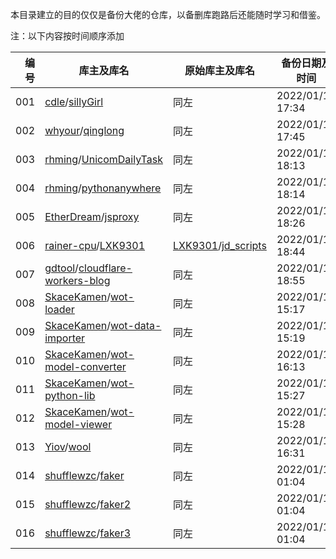 本目录建立的目的仅仅是备份大佬的仓库，以备删库跑路后还能随时学习和借鉴。

注：以下内容按时间顺序添加

|编号|库主及库名|原始库主及库名|备份日期及时间|
|---:|---|---|---|
|001|[cdle](https://github.com/cdle)/[sillyGirl](https://github.com/cdle/sillyGirl)|同左|2022/01/13 17:34|
|002|[whyour](https://github.com/whyour)/[qinglong](https://github.com/whyour/qinglong)|同左|2022/01/13 17:45|
|003|[rhming](https://github.com/rhming)/[UnicomDailyTask](https://github.com/rhming/UnicomDailyTask)|同左|2022/01/13 18:13|
|004|[rhming](https://github.com/rhming)/[pythonanywhere](https://github.com/rhming/pythonanywhere)|同左|2022/01/13 18:14|
|005|[EtherDream](https://github.com/EtherDream)/[jsproxy](https://github.com/EtherDream/jsproxy)|同左|2022/01/13 18:26|
|006|[rainer-cpu](https://github.com/rainer-cpu)/[LXK9301](https://github.com/rainer-cpu/LXK9301)|[LXK9301](https://github.com/LXK9301)/[jd_scripts](https://github.com/LXK9301/jd_scripts)|2022/01/13 18:44|
|007|[gdtool](https://github.com/gdtool)/[cloudflare-workers-blog](https://github.com/gdtool/cloudflare-workers-blog)|同左|2022/01/13 18:55|
|008|[SkaceKamen](https://github.com/SkaceKamen)/[wot-loader](https://github.com/SkaceKamen/wot-loader)|同左|2022/01/14 15:17|
|009|[SkaceKamen](https://github.com/SkaceKamen)/[wot-data-importer](https://github.com/SkaceKamen/wot-data-importer)|同左|2022/01/14 15:19|
|010|[SkaceKamen](https://github.com/SkaceKamen)/[wot-model-converter](https://github.com/SkaceKamen/wot-model-converter)|同左|2022/01/14 16:13|
|011|[SkaceKamen](https://github.com/SkaceKamen)/[wot-python-lib](https://github.com/SkaceKamen/wot-python-lib)|同左|2022/01/14 15:27|
|012|[SkaceKamen](https://github.com/SkaceKamen)/[wot-model-viewer](https://github.com/SkaceKamen/wot-model-viewer)|同左|2022/01/14 15:28|
|013|[Yiov](https://github.com/Yiov)/[wool](https://github.com/Yiov/wool)|同左|2022/01/14 16:31|
|014|[shufflewzc](https://github.com/shufflewzc)/[faker](https://github.com/shufflewzc/faker)|同左|2022/01/15 01:04|
|015|[shufflewzc](https://github.com/shufflewzc)/[faker2](https://github.com/shufflewzc/faker2)|同左|2022/01/15 01:04|
|016|[shufflewzc](https://github.com/shufflewzc)/[faker3](https://github.com/shufflewzc/faker3)|同左|2022/01/15 01:04|


